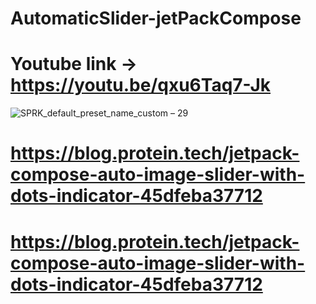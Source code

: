 # AutomaticSlider-jetPackCompose

# Youtube link -> https://youtu.be/qxu6Taq7-Jk

![SPRK_default_preset_name_custom – 29](https://user-images.githubusercontent.com/51374446/149816341-952abe4a-8a76-4b5e-8152-240b117d737b.png)


# https://blog.protein.tech/jetpack-compose-auto-image-slider-with-dots-indicator-45dfeba37712

# https://blog.protein.tech/jetpack-compose-auto-image-slider-with-dots-indicator-45dfeba37712